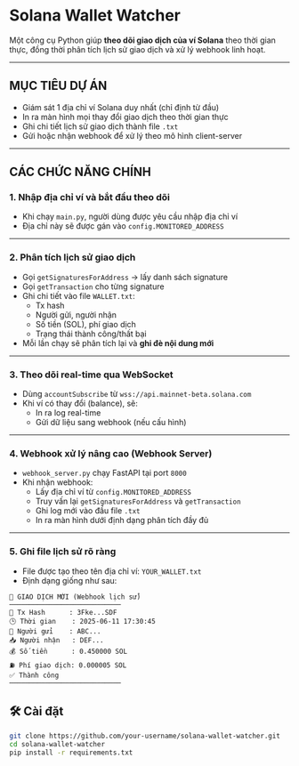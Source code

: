 # Solana Wallet Watcher

Một công cụ Python giúp **theo dõi giao dịch của ví Solana** theo thời gian thực, đồng thời phân tích lịch sử giao dịch và xử lý webhook linh hoạt.

---

## MỤC TIÊU DỰ ÁN

- Giám sát 1 địa chỉ ví Solana duy nhất (chỉ định từ đầu)
- In ra màn hình mọi thay đổi giao dịch theo thời gian thực
- Ghi chi tiết lịch sử giao dịch thành file `.txt`
- Gửi hoặc nhận webhook để xử lý theo mô hình client-server

---

## CÁC CHỨC NĂNG CHÍNH

### 1. Nhập địa chỉ ví và bắt đầu theo dõi

- Khi chạy `main.py`, người dùng được yêu cầu nhập địa chỉ ví
- Địa chỉ này sẽ được gán vào `config.MONITORED_ADDRESS`

---

### 2. Phân tích lịch sử giao dịch

- Gọi `getSignaturesForAddress` → lấy danh sách signature
- Gọi `getTransaction` cho từng signature
- Ghi chi tiết vào file `WALLET.txt`:
  - Tx hash
  - Người gửi, người nhận
  - Số tiền (SOL), phí giao dịch
  - Trạng thái thành công/thất bại
- Mỗi lần chạy sẽ phân tích lại và **ghi đè nội dung mới**

---

### 3. Theo dõi real-time qua WebSocket

- Dùng `accountSubscribe` từ `wss://api.mainnet-beta.solana.com`
- Khi ví có thay đổi (balance), sẽ:
  - In ra log real-time
  - Gửi dữ liệu sang webhook (nếu cấu hình)

---

### 4. Webhook xử lý nâng cao (Webhook Server)

- `webhook_server.py` chạy FastAPI tại port `8000`
- Khi nhận webhook:
  - Lấy địa chỉ ví từ `config.MONITORED_ADDRESS`
  - Truy vấn lại `getSignaturesForAddress` và `getTransaction`
  - Ghi log mới vào đầu file `.txt`
  - In ra màn hình dưới định dạng phân tích đầy đủ

---

### 5. Ghi file lịch sử rõ ràng

- File được tạo theo tên địa chỉ ví: `YOUR_WALLET.txt`
- Định dạng giống như sau:

```text
📌 GIAO DỊCH MỚI (Webhook lịch sử)
────────────────────────────
🔗 Tx Hash      : 3Fke...SDF
🕒 Thời gian    : 2025-06-11 17:30:45
👤 Người gửi    : ABC...
📥 Người nhận   : DEF...
💰 Số tiền      : 0.450000 SOL
⛽ Phí giao dịch: 0.000005 SOL
✅ Thành công
────────────────────────────
```

## 🛠 Cài đặt

```bash
git clone https://github.com/your-username/solana-wallet-watcher.git
cd solana-wallet-watcher
pip install -r requirements.txt
```
